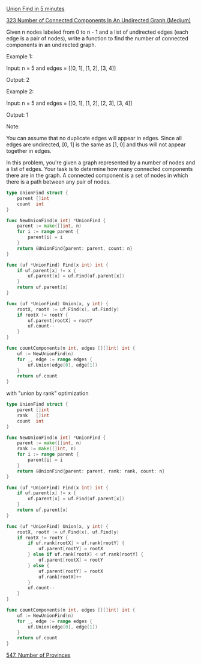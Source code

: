 [Union Find in 5 minutes](https://www.youtube.com/watch?v=ayW5B2W9hfo&ab_channel=PotatoCoders)

[323 Number of Connected Components In An Undirected Graph (Medium)](https://leetcode.com/problems/number-of-connected-components-in-an-undirected-graph/)

Given n nodes labeled from 0 to n - 1 and a list of undirected edges (each edge is a pair of nodes), write a function to find the number of connected components in an undirected graph.

Example 1:

Input: n = 5 and edges = [[0, 1], [1, 2], [3, 4]]

Output: 2

Example 2:

Input: n = 5 and edges = [[0, 1], [1, 2], [2, 3], [3, 4]]

Output: 1

Note:

You can assume that no duplicate edges will appear in edges. Since all edges are undirected, [0, 1] is the same as [1, 0] and thus will not appear together in edges.

In this problem, you're given a graph represented by a number of nodes and a list of edges. Your task is to determine how many connected components there are in the graph. A connected component is a set of nodes in which there is a path between any pair of nodes.

```go
type UnionFind struct {
    parent []int
    count  int
}

func NewUnionFind(n int) *UnionFind {
    parent := make([]int, n)
    for i := range parent {
        parent[i] = i
    }
    return &UnionFind{parent: parent, count: n}
}

func (uf *UnionFind) Find(x int) int {
    if uf.parent[x] != x {
        uf.parent[x] = uf.Find(uf.parent[x])
    }
    return uf.parent[x]
}

func (uf *UnionFind) Union(x, y int) {
    rootX, rootY := uf.Find(x), uf.Find(y)
    if rootX != rootY {
        uf.parent[rootX] = rootY
        uf.count--
    }
}

func countComponents(n int, edges [][]int) int {
    uf := NewUnionFind(n)
    for _, edge := range edges {
        uf.Union(edge[0], edge[1])
    }
    return uf.count
}
```

with "union by rank" optimization

```go
type UnionFind struct {
    parent []int
    rank   []int
    count  int
}

func NewUnionFind(n int) *UnionFind {
    parent := make([]int, n)
    rank := make([]int, n)
    for i := range parent {
        parent[i] = i
    }
    return &UnionFind{parent: parent, rank: rank, count: n}
}

func (uf *UnionFind) Find(x int) int {
    if uf.parent[x] != x {
        uf.parent[x] = uf.Find(uf.parent[x])
    }
    return uf.parent[x]
}

func (uf *UnionFind) Union(x, y int) {
    rootX, rootY := uf.Find(x), uf.Find(y)
    if rootX != rootY {
        if uf.rank[rootX] > uf.rank[rootY] {
            uf.parent[rootY] = rootX
        } else if uf.rank[rootX] < uf.rank[rootY] {
            uf.parent[rootX] = rootY
        } else {
            uf.parent[rootY] = rootX
            uf.rank[rootX]++
        }
        uf.count--
    }
}

func countComponents(n int, edges [][]int) int {
    uf := NewUnionFind(n)
    for _, edge := range edges {
        uf.Union(edge[0], edge[1])
    }
    return uf.count
}
```

[547. Number of Provinces](https://leetcode.com/problems/number-of-provinces/description/)

```go

```